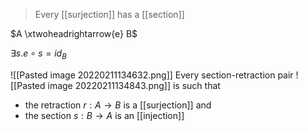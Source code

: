 > Every [[surjection]] has a [[section]]

$A \xtwoheadrightarrow{e} B$

$\exists s. e \circ s = id_B$

![[Pasted image 20220211134632.png]]
Every section-retraction pair
![[Pasted image 20220211134843.png]]
is such that
- the retraction $r: A \rightarrow B$ is a [[surjection]]
and
- the section $s: B \rightarrow A$ is an [[injection]]
